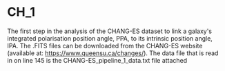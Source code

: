 # CH_1
The first step in the analysis of the CHANG-ES dataset to link a galaxy's integrated polarisation position angle, PPA, to its intrinsic position angle, IPA.
The .FITS files can be downloaded from the CHANG-ES website (available at: https://www.queensu.ca/changes/).
The data file that is read in on line 145 is the CHANG-ES_pipeline_1_data.txt file attached


